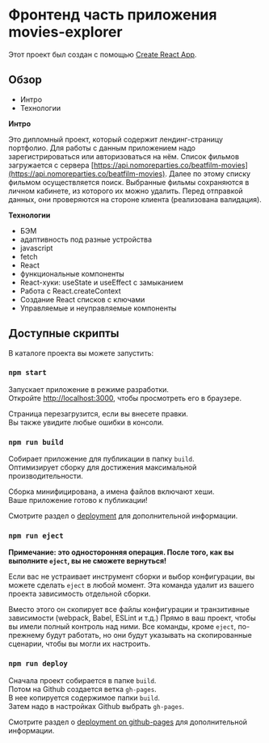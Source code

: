 # Фронтенд часть приложения movies-explorer

Этот проект был создан с помощью [Create React App](https://github.com/facebook/create-react-app).

## Обзор
* Интро
* Технологии

**Интро**

Это дипломный проект, который содержит лендинг-страницу портфолио.
Для работы с данным приложением надо зарегистрироваться или авторизоваться на нём.
Список фильмов загружается с сервера [https://api.nomoreparties.co/beatfilm-movies](https://api.nomoreparties.co/beatfilm-movies).
Далее по этому списку фильмом осуществляется поиск. Выбранные фильмы сохраняются в личном кабинете, из которого их можно удалить.
Перед отправкой данных, они проверяются на стороне клиента (реализована валидация).

**Технологии**

* БЭМ
* адаптивность под разные устройства
* javascript
* fetch
* React
* функциональные компоненты
* React-хуки: useState и useEffect с замыканием
* Работа с React.createContext
* Создание React списков с ключами
* Управляемые и неуправляемые компоненты

## Доступные скрипты

В каталоге проекта вы можете запустить:

### `npm start`

Запускает приложение в режиме разработки.\
Откройте [http://localhost:3000](http://localhost:3000), чтобы просмотреть его в браузере.

Страница перезагрузится, если вы внесете правки.\
Вы также увидите любые ошибки в консоли.

### `npm run build`

Собирает приложение для публикации в папку `build`.\
Оптимизирует сборку для достижения максимальной производительности.

Сборка минифицирована, а имена файлов включают хеши.\
Ваше приложение готово к публикации!

Смотрите раздел о [deployment](https://facebook.github.io/create-react-app/docs/deployment) для дополнительной информации.

### `npm run eject`

**Примечание: это односторонняя операция. После того, как вы выполните `eject`, вы не сможете вернуться!**

Если вас не устраивает инструмент сборки и выбор конфигурации, вы можете сделать `eject` в любой момент. Эта команда удалит из вашего проекта зависимость отдельной сборки.

Вместо этого он скопирует все файлы конфигурации и транзитивные зависимости (webpack, Babel, ESLint и т.д.) Прямо в ваш проект, чтобы вы имели полный контроль над ними. Все команды, кроме `eject`, по-прежнему будут работать, но они будут указывать на скопированные сценарии, чтобы вы могли их настроить.

### `npm run deploy`

Сначала проект собирается в папке `build`.\
Потом на Github создается ветка `gh-pages`. \
В нее копируется содержимое папки `build`. \
Затем надо в настройках Github выбрать `gh-pages`.

Смотрите раздел о [deployment on github-pages](https://create-react-app.dev/docs/deployment/#github-pages) для дополнительной информации.

<!-- макет: https://disk.yandex.ru/d/xKH2ZT6GDMnpCA
frontend: movies-explorer.sun.nomoredomains.monster
backend: api.movies-explorer.sun.nomoredomains.monster   -->
